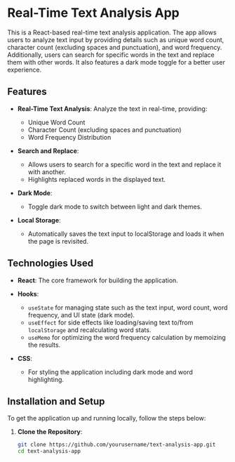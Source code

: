 # Real-Time Text Analysis App

This is a React-based real-time text analysis application. The app allows users to analyze text input by providing details such as unique word count, character count (excluding spaces and punctuation), and word frequency. Additionally, users can search for specific words in the text and replace them with other words. It also features a dark mode toggle for a better user experience.

## Features

- **Real-Time Text Analysis**: Analyze the text in real-time, providing:
  - Unique Word Count
  - Character Count (excluding spaces and punctuation)
  - Word Frequency Distribution

- **Search and Replace**: 
  - Allows users to search for a specific word in the text and replace it with another.
  - Highlights replaced words in the displayed text.

- **Dark Mode**: 
  - Toggle dark mode to switch between light and dark themes.

- **Local Storage**: 
  - Automatically saves the text input to localStorage and loads it when the page is revisited.

## Technologies Used

- **React**: The core framework for building the application.
- **Hooks**: 
  - `useState` for managing state such as the text input, word count, word frequency, and UI state (dark mode).
  - `useEffect` for side effects like loading/saving text to/from `localStorage` and recalculating word stats.
  - `useMemo` for optimizing the word frequency calculation by memoizing the results.

- **CSS**: 
  - For styling the application including dark mode and word highlighting.

## Installation and Setup

To get the application up and running locally, follow the steps below:

1. **Clone the Repository**:
   ```bash
   git clone https://github.com/yourusername/text-analysis-app.git
   cd text-analysis-app
